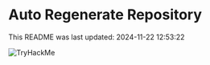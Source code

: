 # Auto Regenerate Repository

This README was last updated: 2024-11-22 12:53:22

 ![TryHackMe](https://tryhackme.com/badge/533634)